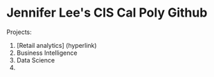 # Jennifer Lee's CIS Cal Poly Github
Projects:
1. [Retail analytics] (hyperlink) 
2. Business Intelligence
3. Data Science
4. 
